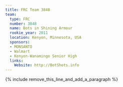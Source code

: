 ```yaml
---
title: FRC Team 3848
team:
  type: FRC
  number: 3848
  name: Bots in Shining Armour
  rookie_year: 2011
  location: Kenyon, Minnesota, USA
  sponsors:
  - MONSANTO
  - Walmart
  - Kenyon-Wanamingo Senior High
  links:
    Website: http://BotShots.info
---
```


{% include remove_this_line_and_add_a_paragraph %}
